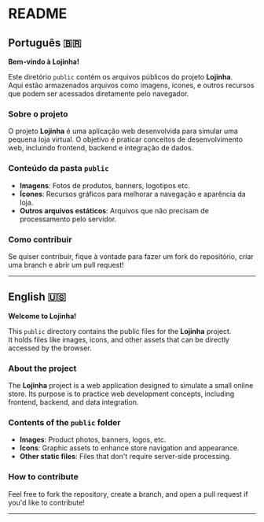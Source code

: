 # README

## Português 🇧🇷

**Bem-vindo à Lojinha!**

Este diretório `public` contém os arquivos públicos do projeto **Lojinha**.  
Aqui estão armazenados arquivos como imagens, ícones, e outros recursos que podem ser acessados diretamente pelo navegador.

### Sobre o projeto
O projeto **Lojinha** é uma aplicação web desenvolvida para simular uma pequena loja virtual. O objetivo é praticar conceitos de desenvolvimento web, incluindo frontend, backend e integração de dados.

### Conteúdo da pasta `public`
- **Imagens**: Fotos de produtos, banners, logotipos etc.
- **Ícones**: Recursos gráficos para melhorar a navegação e aparência da loja.
- **Outros arquivos estáticos**: Arquivos que não precisam de processamento pelo servidor.

### Como contribuir
Se quiser contribuir, fique à vontade para fazer um fork do repositório, criar uma branch e abrir um pull request!

---

## English 🇺🇸

**Welcome to Lojinha!**

This `public` directory contains the public files for the **Lojinha** project.  
It holds files like images, icons, and other assets that can be directly accessed by the browser.

### About the project
The **Lojinha** project is a web application designed to simulate a small online store. Its purpose is to practice web development concepts, including frontend, backend, and data integration.

### Contents of the `public` folder
- **Images**: Product photos, banners, logos, etc.
- **Icons**: Graphic assets to enhance store navigation and appearance.
- **Other static files**: Files that don't require server-side processing.

### How to contribute
Feel free to fork the repository, create a branch, and open a pull request if you'd like to contribute!

---
